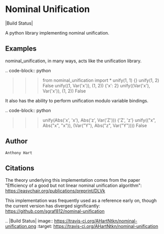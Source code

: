 Nominal Unification
===========

|Build Status|

A python library implementing nominal unification.

Examples
--------

nominal_unification, in many ways, acts like the unification library.

.. code-block:: python

  >>> from nominal_unification import *
  >>> unify(1, 1)
  {}
  >>> unify(1, 2)
  False
  >>> unify((1, Var('x')), (1, 2))
  {'x': 2}
  >>> unify((Var('x'), Var('x')), (1, 2))
  False

It also has the ability to perform unification modulo variable bindings.

.. code-block:: python

  >>> unify(Abs('x', 'x'), Abs('z', Var('Z')))
  {'Z', 'z'}
  >>> unify(("x", Abs("x", "x")), (Var("Y"), Abs("z", Var("Y"))))
  False

Author
------

`Anthony Hart`


Citations
--------

The theory underlying this implementation comes from the paper "Efficiency of a good but not linear nominal unification algorithm": https://easychair.org/publications/preprint/DLVk

This implementation was frequently used as a reference early on, though the current version has diverged significantly: https://github.com/sgraf812/nominal-unification

.. |Build Status| image:: https://travis-ci.org/AHartNtkn/nominal-unification.png
   :target: https://travis-ci.org/AHartNtkn/nominal-unification

